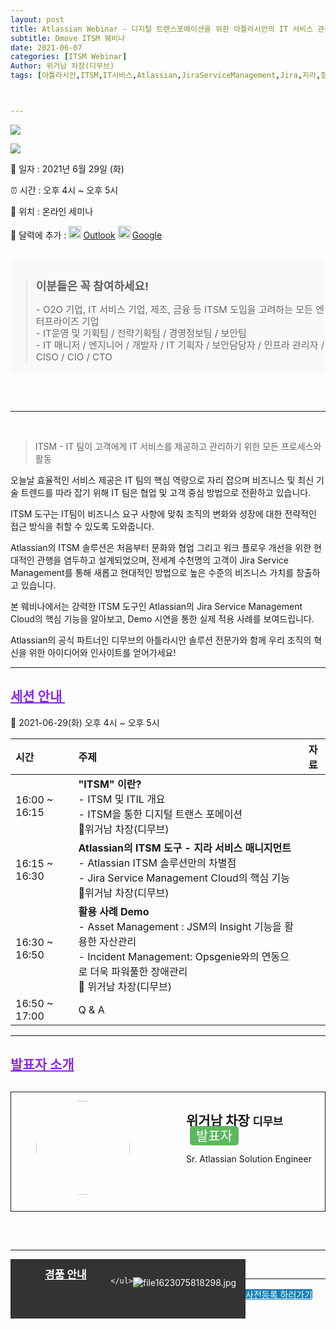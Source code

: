 ```yaml
---
layout: post
title: Atlassian Webinar - 디지털 트랜스포매이션을 위한 아틀라시안의 IT 서비스 관리 
subtitle: Dmove ITSM 웨비나
date: 2021-06-07
categories: [ITSM Webinar]
Author: 위거남 차장(디무브)
tags: [아틀라시안,ITSM,IT서비스,Atlassian,JiraServiceManagement,Jira,지라,협업솔루션,ITIL,디지털트랜스포케이션]



---
```




![](https://talkit.tv/userfiles/images/file1622460868828.jpg)

![](https://blog.dmove.kr/assets/images/banners/Webinar/ITSM-Thumbnail.png)



:calendar: 일자 : 2021년 6월 29일 (화)

:alarm_clock: 시간 : 오후 4시 ~ 오후 5시

&#127970; 위치 : 온라인 세미나 

:date: 달력에 추가 : <a href="https://talkit.tv/Event/Article/ICS/?IDX=2586" title="아웃룩 등록" style="display:inline-block;"><img src="https://talkit.tv/images/icon_Outlook.png" width="20" style="margin-right:3px; display:inline-block;">Outlook</a> <a href="https://talkit.tv/Event/Article/ICS/_Google.asp?IDX=2586" target="_blank" title="구글캘린더 등록" style="display:inline-block;" ><img src="https://talkit.tv/images/icon_googlecalendar.png" width="20" style="margin-right:3px; display:inline-block;">Google</a> 





<div style="margin: 30px 0; border: 0.5px solid #f9f9f9; border-ladius:3px; background-color:#f9f9f9; padding 30px 20px;">
    <div>
        <blockquote>
            <h4 style="margin-bottom: 6px !important; font-size: 18px  !important; margin:30px 0 19px; line-height: 24px !important; font-weight: bold; position:relative; letter-spacing : normal;">이분들은 꼭 참여하세요!</h4>
            <p style="font-size: 15px !important;
    line-height: 19px !important; color:#666;">- O2O 기업, IT 서비스 기업, 제조, 금융 등 ITSM 도입을 고려하는 모든 엔터프라이즈 기업 <br>- IT운영 및 기획팀 /  전략기획팀 / 경영정보팀 / 보안팀 <br>- IT 매니저 / 엔지니어 / 개발자 / IT 기획자 / 보안담당자 / 인프라 관리자 / CISO / CIO / CTO</p>
        </blockquote>
    </div>

</div>





<br>

<hr>



<br>





> ITSM - IT 팀이 고객에게 IT 서비스를 제공하고 관리하기 위한 모든 프로세스와 활동

  

  오늘날 효율적인 서비스 제공은 IT 팀의 핵심 역량으로 자리 잡으며 비즈니스 및 최신 기술 트렌드를 따라 잡기 위해 IT 팀은 협업 및 고객 중심 방법으로 전환하고 있습니다.  





ITSM 도구는 IT팀이 비즈니스 요구 사항에 맞춰 조직의 변화와 성장에 대한 전략적인 접근 방식을 취할 수 있도록 도와줍니다.



Atlassian의 ITSM 솔루션은 처음부터 문화와 협업 그리고 워크 플로우 개선을 위한 현대적인 관행을 염두하고 설계되었으며, 전세계 수천명의 고객이 Jira Service Management를 통해 새롭고 현대적인 방법으로 높은 수준의 비즈니스 가치를 창출하고 있습니다.



본 웨비나에서는 강력한 ITSM 도구인 Atlassian의 Jira Service Management Cloud의 핵심 기능을 알아보고, Demo 시연을 통한 실제 적용 사례를 보여드립니다.





Atlassian의 공식 파트너인 디무브의 아틀라시안 솔루션 전문가와 함께 우리 조직의 혁신을 위한 아이디어와 인사이트를 얻어가세요!



<hr>


## <span style="color:blueviolet;"><u>세션 안내 </u></span>



:date:    2021-06-29(화) 오후 4시 ~ 오후 5시



| 시간          | 주제                                                         | 자료 |
| :------------ | :----------------------------------------------------------- | :--: |
| 16:00 ~ 16:15 | **"ITSM" 이란?**<br />- ITSM 및 ITIL 개요<br />- ITSM을 통한 디지털 트랜스 포메이션<br />&#128589;위거남 차장(디무브) |      |
| 16:15 ~ 16:30 | **Atlassian의 ITSM 도구  - 지라 서비스 매니지먼트**<br />- Atlassian ITSM 솔루션만의 차별점<br />- Jira Service Management Cloud의 핵심 기능<br />&#128589;위거남 차장(디무브) |      |
| 16:30 ~ 16:50 | **활용 사례 Demo**<br />- Asset Management : JSM의 Insight 기능을 활용한 자산관리<br />- Incident Management: Opsgenie와의 연동으로 더욱 파워풀한 장애관리<br />&#128589; 위거남 차장(디무브) |      |
| 16:50 ~ 17:00 | Q & A                                                        |      |







<hr>




## <span style="color:blueviolet;"><u>발표자 소개 </u></span>

<div style="  display:block; position:relative; min-height:180px !important;padding-bottom:10px !important;margin:30px 0;border-bottom:0; border: 1px solid; ">
		<figure style="width:200px; float:left;  ">
            		<img style="width:150px;height:150px; display:inline-block; border-radius:50% !important;" src="https://dmove.co.kr/html/_skin/img/sub/company/img_ourteam_andy.png" alt="">
            </figure>
	<div class="blog-item-small-content">
		<h2>
			위거남&nbsp;차장
			<small>디무브</small>
			<span style="padding: 3px 10px; font-weight: 400; line-height: 1;
    color: #fff;
    text-align: center;
    white-space: nowrap;
    vertical-align: baseline;
    border-radius: .25em; margin-left:6px !important; background-color:#5cb85c;">발표자</span>
		</h2>
		<p>Sr. Atlassian Solution Engineer</p>
	</div>
</div>



<br>

<hr>





  <div style="width: auto; color:#fff !important; float: left; position:relative; min-height: 1px; padding-right: 15px; padding-left: 15px; background-color:#333333; margin-bottom:20px;">
        <ul style="border: 0 !important; padding-left: 0; margin-bottom: 0; list-style: none; margin-top: 0; margin-block-start: 1em; margin-block-end: 1em;
margin-inline-start: 0px; margin-inline-end: 0px; padding-inline-start: 40px; display:inline-flex;" id="nav-white ">
            <li style="font-size: 17px !important; line-height: 23px !important; text-align: -webkit-match-parent;">
            <a href="#goodsTab" style="background-color:#333333; color:white !important; font-weight:bold; margin-right:10px; " data-toggle="tab">경품 안내</a>
            </li>


        </ul>

 <div style="padding:15px 0;">
 <div style="display: block; opacity: 1; padding-bottom:20px !important; transition: opacity .15 linear;" id="goodsTab">
    <img src="https://talkit.tv/userfiles/images/file1623075818298.jpg" title="file1623075818298.jpg" style=" max-width:100%; display:block; vertical-align: middle; border:0; height: auto;">
    </div>
      </div></div>





<br>
<hr>


<div class="btn_main_more mt40 mb_t_c" style="margin-left: 45px;">
      <a href="https://talkit.tv/Event/2586" style="background-color: #1980B6; color:white;">사전등록 하러가기</a> 
		    </div>










